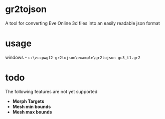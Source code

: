 # gr2tojson
A tool for converting Eve Online 3d files into an easily readable json format

# usage
windows - `c:\>ccpwgl2-gr2tojson\example\gr2tojson gc3_t1.gr2`

# todo
The following features are not yet supported
- **Morph Targets**
- **Mesh min bounds**
- **Mesh max bounds**

